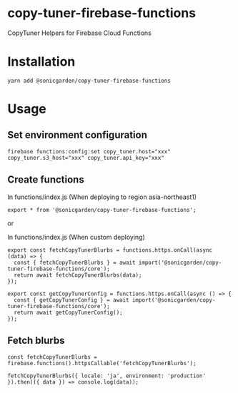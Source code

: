 # copy-tuner-firebase-functions

CopyTuner Helpers for Firebase Cloud Functions

# Installation

```
yarn add @sonicgarden/copy-tuner-firebase-functions
```

# Usage

## Set environment configuration

```
firebase functions:config:set copy_tuner.host="xxx" copy_tuner.s3_host="xxx" copy_tuner.api_key="xxx"
```

## Create functions

In functions/index.js (When deploying to region asia-northeast1)

```
export * from '@sonicgarden/copy-tuner-firebase-functions';
```

or

In functions/index.js (When custom deploying)

```
export const fetchCopyTunerBlurbs = functions.https.onCall(async (data) => {
  const { fetchCopyTunerBlurbs } = await import('@sonicgarden/copy-tuner-firebase-functions/core');
  return await fetchCopyTunerBlurbs(data);
});

export const getCopyTunerConfig = functions.https.onCall(async () => {
  const { getCopyTunerConfig } = await import('@sonicgarden/copy-tuner-firebase-functions/core');
  return await getCopyTunerConfig();
});
```

## Fetch blurbs

```
const fetchCopyTunerBlurbs = firebase.functions().httpsCallable('fetchCopyTunerBlurbs');

fetchCopyTunerBlurbs({ locale: 'ja', environment: 'production' }).then(({ data }) => console.log(data));
```
